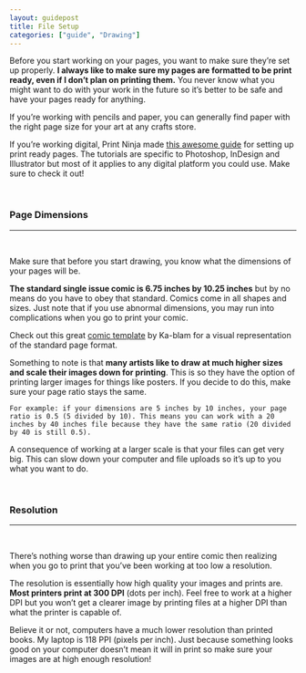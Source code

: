 ```yaml
---
layout: guidepost
title: File Setup
categories: ["guide", "Drawing"]
---
```


Before you start working on your pages, you want to make sure they’re set up properly. **I always like to make sure my pages are formatted to be print ready, even if I don’t plan on printing them.** You never know what you might want to do with your work in the future so it’s better to be safe and have your pages ready for anything.

If you’re working with pencils and paper, you can generally find paper with the right page size for your art at any crafts store.

If you’re working digital, Print Ninja made [this awesome guide](http://www.printninja.com/printing-resource-center/file-setup/book-guidelines/creating-your-interior-pages) for setting up print ready pages. The tutorials are specific to Photoshop, InDesign and Illustrator but most of it applies to any digital platform you could use. Make sure to check it out!

<br>

### Page Dimensions

<hr><br>

Make sure that before you start drawing, you know what the dimensions of your pages will be.

**The standard single issue comic is 6.75 inches by 10.25 inches** but by no means do you have to obey that standard. Comics come in all shapes and sizes. Just note that if you use abnormal dimensions, you may run into complications when you go to print your comic.

Check out this great [comic template](http://ka-blam.com/printing/templates/2010_comic_template.png) by Ka-blam for a visual representation of the standard page format.

Something to note is that **many artists like to draw at much higher sizes and scale their images down for printing**. This is so they have the option of printing larger images for things like posters. If you decide to do this, make sure your page ratio stays the same.

`For example: if your dimensions are 5 inches by 10 inches, your page ratio is 0.5 (5 divided by 10). This means you can work with a 20 inches by 40 inches file because they have the same ratio (20 divided by 40 is still 0.5).`

A consequence of working at a larger scale is that your files can get very big. This can slow down your computer and file uploads so it’s up to you what you want to do.

<br>

### Resolution

<hr><br>

There’s nothing worse than drawing up your entire comic then realizing when you go to print that you’ve been working at too low a resolution.

The resolution is essentially how high quality your images and prints are. **Most printers print at 300 DPI** (dots per inch). Feel free to work at a higher DPI but you won’t get a clearer image by printing files at a higher DPI than what the printer is capable of.

Believe it or not, computers have a much lower resolution than printed books. My laptop is 118 PPI (pixels per inch). Just because something looks good on your computer doesn’t mean it will in print so make sure your images are at high enough resolution!